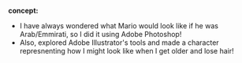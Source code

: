 **concept:**

- I have always wondered what Mario would look like if he was Arab/Emmirati, so I did it using Adobe Photoshop!
- Also, explored Adobe Illustrator's tools and made a character represnenting how I might look like when I get older and lose hair!
